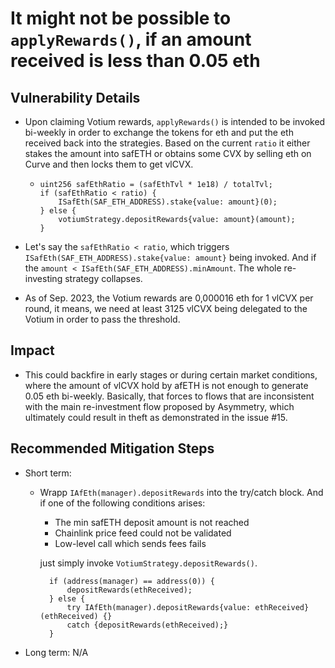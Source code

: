 # It might not be possible to `applyRewards()`, if an amount received is less than 0.05 eth

## Vulnerability Details
* Upon claiming Votium rewards, `applyRewards()` is intended to be invoked bi-weekly in order to exchange the tokens for eth and put the eth received back into the strategies. Based on the current `ratio` it either stakes the amount into safETH or obtains some CVX by selling eth on Curve and then locks them to get vlCVX. 
  * ```Solidity
    uint256 safEthRatio = (safEthTvl * 1e18) / totalTvl;
    if (safEthRatio < ratio) {
        ISafEth(SAF_ETH_ADDRESS).stake{value: amount}(0);
    } else {
        votiumStrategy.depositRewards{value: amount}(amount);
    }

* Let's say the `safEthRatio < ratio`, which triggers `ISafEth(SAF_ETH_ADDRESS).stake{value: amount}` being invoked. And if the `amount < ISafEth(SAF_ETH_ADDRESS).minAmount`. The whole re-investing strategy collapses. 

* As of Sep. 2023, the Votium rewards are 0,000016 eth for 1 vlCVX per round, it means, we need at least 3125 vlCVX being delegated to the Votium in order to pass the threshold. 


## Impact
* This could backfire in early stages or during certain market conditions, where the amount of vlCVX hold by afETH is not enough to generate 0.05 eth bi-weekly. Basically, that forces to flows that are inconsistent with the main re-investment flow proposed by Asymmetry, which ultimately could result in theft as demonstrated in the issue #15.



## Recommended Mitigation Steps
- Short term: 
  - Wrapp `IAfEth(manager).depositRewards` into the try/catch block. And if one of the following conditions arises:
    - The min safETH deposit amount is not reached
    - Chainlink price feed could not be validated
    - Low-level call which sends fees fails
  
    just simply invoke `VotiumStrategy.depositRewards()`.
    ```Solidity
      if (address(manager) == address(0)) {
          depositRewards(ethReceived);
      } else {
          try IAfEth(manager).depositRewards{value: ethReceived}(ethReceived) {}
          catch {depositRewards(ethReceived);}
      }
    ``` 
    
- Long term: N/A